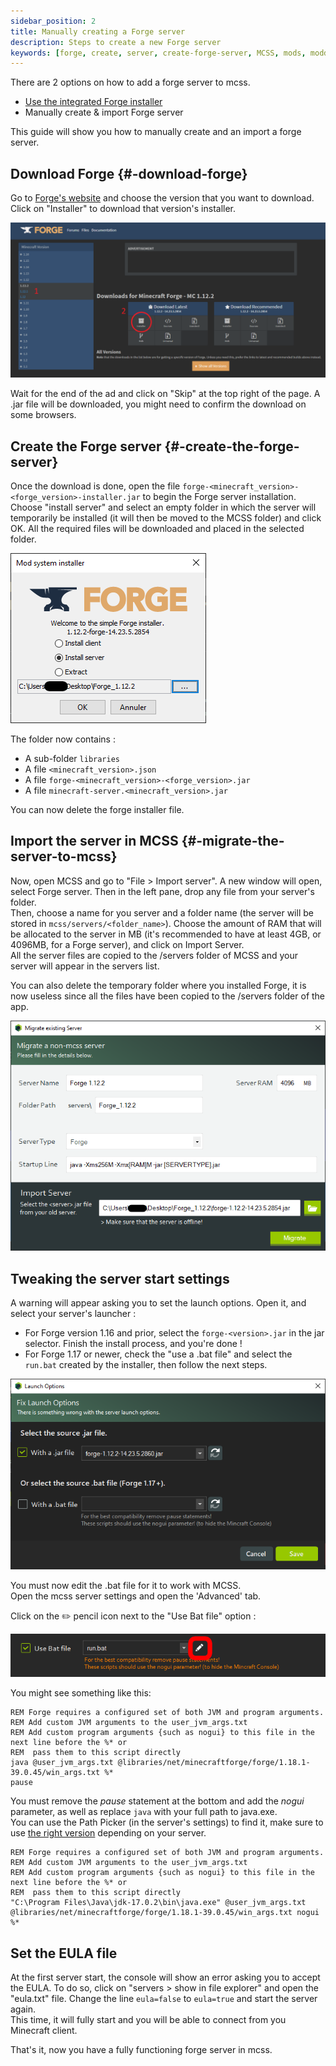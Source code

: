 ```yaml
---
sidebar_position: 2
title: Manually creating a Forge server 
description: Steps to create a new Forge server
keywords: [forge, create, server, create-forge-server, MCSS, mods, modded]
---
```


There are 2 options on how to add a forge server to mcss.

* [Use the integrated Forge installer](/basic/create-server/Forge/create-forge-server)
* Manually create & import Forge server

This guide will show you how to manually create and an import a forge server.

## Download Forge {#-download-forge}

Go to [Forge's website](https://files.minecraftforge.net) and choose the version that you want to download. Click on "Installer" to download that version's installer.

![Download forge](/img/docs/create-forge/download_forge.png)

Wait for the end of the ad and click on "Skip" at the top right of the page. A .jar file will be downloaded, you might need to confirm the download on some browsers.

## Create the Forge server {#-create-the-forge-server}

Once the download is done, open the file `forge-<minecraft_version>-<forge_version>-installer.jar` to begin the Forge server installation. <br/>
Choose "install server" and select an empty folder in which the server will temporarily be installed (it will then be moved to the MCSS folder) and click OK. All the required files will be downloaded and placed in the selected folder.

![Install forge](/img/docs/create-forge/install_forge.png)

The folder now contains :

* A sub-folder `libraries`
* A file `<minecraft_version>.json`
* A file `forge-<minecraft_version>-<forge_version>.jar`
* A file `minecraft-server.<minecraft_version>.jar`

You can now delete the forge installer file.

## Import the server in MCSS {#-migrate-the-server-to-mcss}

Now, open MCSS and go to "File > Import server". A new window will open, select Forge server. Then in the left pane, drop any file from your server's folder.<br/>
Then, choose a name for you server and a folder name (the server will be stored in `mcss/servers/<folder_name>`). Choose the amount of RAM that will be allocated to the server in MB (it's recommended to have at least 4GB, or 4096MB, for a Forge server), and click on Import Server.<br/>
All the server files are copied to the /servers folder of MCSS and your server will appear in the servers list. <br/>

You can also delete the temporary folder where you installed Forge, it is now useless since all the files have been copied to the /servers folder of the app.

![Migrate forge](/img/docs/create-forge/migrate_forge.png)

## Tweaking the server start settings

A warning will appear asking you to set the launch options.
Open it, and select your server's launcher :

* For Forge version 1.16 and prior, select the `forge-<version>.jar` in the jar selector. Finish the install process, and you're done !
* For Forge 1.17 or newer, check the "use a .bat file" and select the `run.bat` created by the installer, then follow the next steps.

![Launch options config](/img/docs/create-forge/set_launch_options.png)

You must now edit the .bat file for it to work with MCSS.<br/>
Open the mcss server settings and open the 'Advanced' tab.

Click on the ✏️ pencil icon next to the "Use Bat file" option :

![Install forge](/img/docs/create-forge/forge_edit_bat_file.png)

You might see something like this:

```batch
REM Forge requires a configured set of both JVM and program arguments.
REM Add custom JVM arguments to the user_jvm_args.txt
REM Add custom program arguments {such as nogui} to this file in the next line before the %* or
REM  pass them to this script directly
java @user_jvm_args.txt @libraries/net/minecraftforge/forge/1.18.1-39.0.45/win_args.txt %*
pause
```
You must remove the *pause* statement at the bottom and add the *nogui* parameter, as well as replace `java` with your full path to java.exe.<br/>
You can use the Path Picker (in the server's settings) to find it, make sure to use [the right version](/advanced/java-version.md) depending on your server.

```batch
REM Forge requires a configured set of both JVM and program arguments.
REM Add custom JVM arguments to the user_jvm_args.txt
REM Add custom program arguments {such as nogui} to this file in the next line before the %* or
REM  pass them to this script directly
"C:\Program Files\Java\jdk-17.0.2\bin\java.exe" @user_jvm_args.txt @libraries/net/minecraftforge/forge/1.18.1-39.0.45/win_args.txt nogui %*
```

## Set the EULA file

At the first server start, the console will show an error asking you to accept the EULA. To do so, click on "servers > show in file explorer" and open the "eula.txt" file. Change the line `eula=false` to `eula=true` and start the server again. <br/>
This time, it will fully start and you will be able to connect from you Minecraft client.

That's it, now you have a fully functioning forge server in mcss.